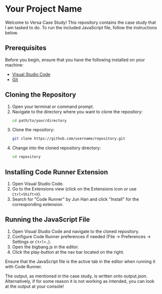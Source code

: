 # Your Project Name

Welcome to Versa Case Study! This repository contains the case study that I am tasked to do. To run the included JavaScript file, follow the instructions below.

## Prerequisites

Before you begin, ensure that you have the following installed on your machine:

- [Visual Studio Code](https://code.visualstudio.com/)
- [Git](https://git-scm.com/)

## Cloning the Repository

1. Open your terminal or command prompt.
2. Navigate to the directory where you want to clone the repository:
    ```bash
    cd path/to/your/directory
    ```
3. Clone the repository:
    ```bash
    git clone https://github.com/username/repository.git
    ```
4. Change into the cloned repository directory:
    ```bash
    cd repository
    ```

## Installing Code Runner Extension

1. Open Visual Studio Code.
2. Go to the Extensions view (click on the Extensions icon or use `Ctrl+Shift+X`).
3. Search for "Code Runner" by Jun Han and click "Install" for the corresponding extension.

## Running the JavaScript File

1. Open Visual Studio Code and navigate to the cloned repository.
2. Configure Code Runner preferences if needed (File -> Preferences -> Settings or `Ctrl+,`).
3. Open the bigbang.js in the editor.
4. Click the play-button at the nav bar located on the right.

Ensure that the JavaScript file is the active tab in the editor when running it with Code Runner.

The output, as mentioned in the case study, is written onto output.json. Alternatively, if for some reason it is not working as intended, you can look at the output at your console!

